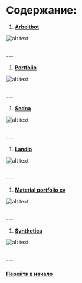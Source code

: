 # Содержание:


1. [**Arbeitbot**](./arbeitbot.zip)

![alt text](./img/arbeitbot.png "arbeitbot")


<br />
---
<br />


1. [**Portfolio**](./portfolio)

![alt text](./img/portfolio.jpg "Portfolio")


<br />
---
<br />


1. [**Sedna**](./sedna.7z)

![alt text](./img/sedna.jpg "Sedna")


<br />
---
<br />


1. [**Landio**](./landio.zip)

![alt text](./img/landio.jpg "")


<br />
---
<br />


1. [**Material portfolio cv**](./material-portfolio-cv.zip)

![alt text](./img/material-portfolio-cv.jpg "Material portfolio cv")


<br />
---
<br />


1. [**Synthetica**](./synthetica.zip)

![alt text](./img/synthetica.jpg "Synthetica")


<br />
---
<br />


#### [Перейти в начало](https://github.com/tsvetkovpro/sources#web-dev)